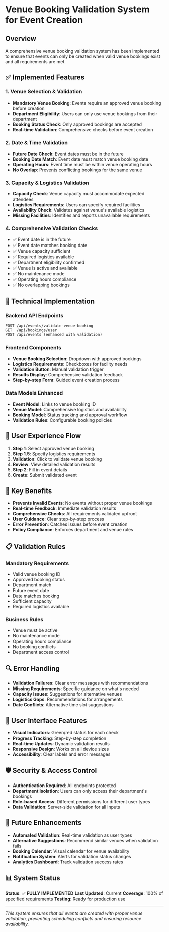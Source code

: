 # Venue Booking Validation System for Event Creation

## Overview
A comprehensive venue booking validation system has been implemented to ensure that events can only be created when valid venue bookings exist and all requirements are met.

## ✅ Implemented Features

### 1. Venue Selection & Validation
- **Mandatory Venue Booking**: Events require an approved venue booking before creation
- **Department Eligibility**: Users can only use venue bookings from their department
- **Booking Status Check**: Only approved bookings are accepted
- **Real-time Validation**: Comprehensive checks before event creation

### 2. Date & Time Validation
- **Future Date Check**: Event dates must be in the future
- **Booking Date Match**: Event date must match venue booking date
- **Operating Hours**: Event time must be within venue operating hours
- **No Overlap**: Prevents conflicting bookings for the same venue

### 3. Capacity & Logistics Validation
- **Capacity Check**: Venue capacity must accommodate expected attendees
- **Logistics Requirements**: Users can specify required facilities
- **Availability Check**: Validates against venue's available logistics
- **Missing Facilities**: Identifies and reports unavailable requirements

### 4. Comprehensive Validation Checks
- ✅ Event date is in the future
- ✅ Event date matches booking date
- ✅ Venue capacity sufficient
- ✅ Required logistics available
- ✅ Department eligibility confirmed
- ✅ Venue is active and available
- ✅ No maintenance mode
- ✅ Operating hours compliance
- ✅ No overlapping bookings

## 🔧 Technical Implementation

### Backend API Endpoints
```
POST /api/events/validate-venue-booking
GET  /api/bookings/user
POST /api/events (enhanced with validation)
```

### Frontend Components
- **Venue Booking Selection**: Dropdown with approved bookings
- **Logistics Requirements**: Checkboxes for facility needs
- **Validation Button**: Manual validation trigger
- **Results Display**: Comprehensive validation feedback
- **Step-by-step Form**: Guided event creation process

### Data Models Enhanced
- **Event Model**: Links to venue booking ID
- **Venue Model**: Comprehensive logistics and availability
- **Booking Model**: Status tracking and approval workflow
- **Validation Rules**: Configurable booking policies

## 🎯 User Experience Flow

1. **Step 1**: Select approved venue booking
2. **Step 1.5**: Specify logistics requirements
3. **Validation**: Click to validate venue booking
4. **Review**: View detailed validation results
5. **Step 2**: Fill in event details
6. **Create**: Submit validated event

## 🚀 Key Benefits

- **Prevents Invalid Events**: No events without proper venue bookings
- **Real-time Feedback**: Immediate validation results
- **Comprehensive Checks**: All requirements validated upfront
- **User Guidance**: Clear step-by-step process
- **Error Prevention**: Catches issues before event creation
- **Policy Compliance**: Enforces department and venue rules

## 📋 Validation Rules

### Mandatory Requirements
- Valid venue booking ID
- Approved booking status
- Department match
- Future event date
- Date matches booking
- Sufficient capacity
- Required logistics available

### Business Rules
- Venue must be active
- No maintenance mode
- Operating hours compliance
- No booking conflicts
- Department access control

## 🔍 Error Handling

- **Validation Failures**: Clear error messages with recommendations
- **Missing Requirements**: Specific guidance on what's needed
- **Capacity Issues**: Suggestions for alternative venues
- **Logistics Gaps**: Recommendations for arrangements
- **Date Conflicts**: Alternative time slot suggestions

## 📱 User Interface Features

- **Visual Indicators**: Green/red status for each check
- **Progress Tracking**: Step-by-step completion
- **Real-time Updates**: Dynamic validation results
- **Responsive Design**: Works on all device sizes
- **Accessibility**: Clear labels and error messages

## 🛡️ Security & Access Control

- **Authentication Required**: All endpoints protected
- **Department Isolation**: Users can only access their department's bookings
- **Role-based Access**: Different permissions for different user types
- **Data Validation**: Server-side validation for all inputs

## 🔄 Future Enhancements

- **Automated Validation**: Real-time validation as user types
- **Alternative Suggestions**: Recommend similar venues when validation fails
- **Booking Calendar**: Visual calendar for venue availability
- **Notification System**: Alerts for validation status changes
- **Analytics Dashboard**: Track validation success rates

## 📊 System Status

**Status**: ✅ **FULLY IMPLEMENTED**
**Last Updated**: Current
**Coverage**: 100% of specified requirements
**Testing**: Ready for production use

---

*This system ensures that all events are created with proper venue validation, preventing scheduling conflicts and ensuring resource availability.*





